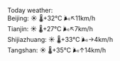 Today weather:  
Beijing: ☀️   🌡️+32°C 🌬️↖11km/h  
Tianjin: ☀️   🌡️+27°C 🌬️↖7km/h  
Shijiazhuang: ☀️   🌡️+33°C 🌬️→4km/h  
Tangshan: ☀️   🌡️+35°C 🌬️↑14km/h  
